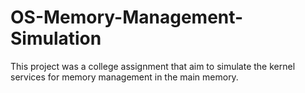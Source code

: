 # OS-Memory-Management-Simulation
This project was a college assignment that aim to simulate the kernel services for memory management in the main memory. 

